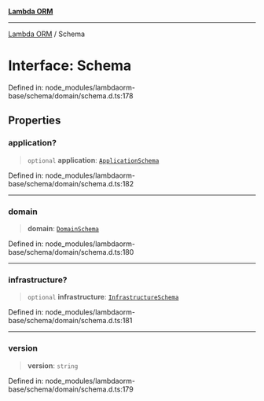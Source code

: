 [**Lambda ORM**](../README.md)

***

[Lambda ORM](../README.md) / Schema

# Interface: Schema

Defined in: node\_modules/lambdaorm-base/schema/domain/schema.d.ts:178

## Properties

### application?

> `optional` **application**: [`ApplicationSchema`](ApplicationSchema.md)

Defined in: node\_modules/lambdaorm-base/schema/domain/schema.d.ts:182

***

### domain

> **domain**: [`DomainSchema`](DomainSchema.md)

Defined in: node\_modules/lambdaorm-base/schema/domain/schema.d.ts:180

***

### infrastructure?

> `optional` **infrastructure**: [`InfrastructureSchema`](InfrastructureSchema.md)

Defined in: node\_modules/lambdaorm-base/schema/domain/schema.d.ts:181

***

### version

> **version**: `string`

Defined in: node\_modules/lambdaorm-base/schema/domain/schema.d.ts:179
